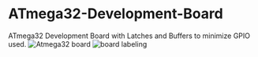 # ATmega32-Development-Board
ATmega32 Development Board with Latches and Buffers to minimize GPIO used. 
![Atmega32 board](https://github.com/jameskan1011/ATmega32-Development-Board/assets/66528008/cc0aaf2e-5bc4-4a8f-9864-e18bf7959130)
![board labeling](https://github.com/jameskan1011/ATmega32-Development-Board/assets/66528008/7cb91a8b-b465-4e98-a8d5-eccfead78fa0)
